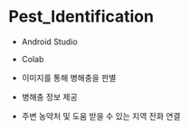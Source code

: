 # Pest_Identification

- Android Studio
- Colab

- 이미지를 통해 병해충을 판별
- 병해충 정보 제공
- 주변 농약처 및 도움 받을 수 있는 지역 전화 연결
